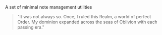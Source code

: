 A set of minimal note management utilities

> "It was not always so. Once, I ruled this Realm, a world of perfect Order. My dominion expanded across the seas of Oblivion with each passing era."
